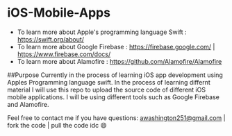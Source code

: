 # iOS-Mobile-Apps

- To learn more about Apple's programming language Swift : https://swift.org/about/
- To learn more about Google Firebase : https://firebase.google.com/ |  https://www.firebase.com/docs/ 
- To learn more about Alamofire : https://github.com/Alamofire/Alamofire


##Purpose
Currently in the process of learning iOS app development using Apples Programming language swift. In the process of learning differnt material I will use this repo to upload the source code of different iOS mobile applications. I will be using different tools such as Google Firebase and Alamofire.

Feel free to contact me if you have questions: awashington251@gmail.com | fork the code | pull the code idc :smile:
